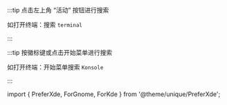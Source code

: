 <PreferXde gnome kde noSelector>
<ForGnome>

:::tip 点击左上角 “活动” 按钮进行搜索

如打开终端：搜索 `terminal`

:::

</ForGnome>
<ForKde>

:::tip 按徽标键或点击开始菜单进行搜索

如打开终端：开始菜单搜索 `Konsole`

:::

</ForKde>
</PreferXde>

import {
PreferXde,
ForGnome,
ForKde
} from '@theme/unique/PreferXde';
